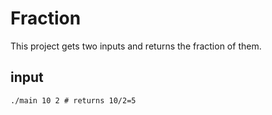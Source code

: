 # Fraction

This project gets two inputs and returns the fraction of them.

## input

```shell
./main 10 2 # returns 10/2=5
```
